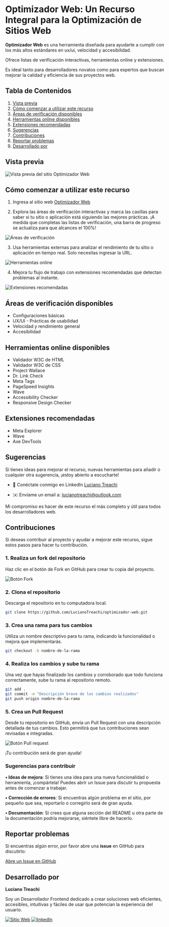 # Optimizador Web: Un Recurso Integral para la Optimización de Sitios Web

**Optimizador Web** es una herramienta diseñada para ayudarte a cumplir con los más altos estándares en ux/ui, velocidad y accesibilidad.

Ofrece listas de verificación interactivas, herramientas online y extensiones.

Es ideal tanto para desarrolladores novatos como para expertos que buscan mejorar la calidad y eficiencia de sus proyectos web.

## Tabla de Contenidos

1. [Vista previa](#vista-previa)
2. [Cómo comenzar a utilizar este recurso](#cómo-comenzar-a-utilizar-este-recurso)
3. [Áreas de verificación disponibles](#áreas-de-verificación-disponibles)
4. [Herramientas online disponibles](#herramientas-online-disponibles)
5. [Extensiones recomendadas](#extensiones-recomendadas)
6. [Sugerencias](#sugerencias)
7. [Contribuciones](#contribuciones)
8. [Reportar problemas](#reportar-problemas)
9. [Desarrollado por](#desarrollado-por)

## Vista previa

![Vista previa del sitio Optimizador Web](assets/readme/preview.png)

## Cómo comenzar a utilizar este recurso

1. Ingresa al sitio web [Optimizador Web](https://optimizadorweb.site/)

2. Explora las áreas de verificación interactivas y marca las casillas para saber si tu sitio
   o aplicación está siguiendo las mejores prácticas. ¡A medida que completas las listas de verificación, una barra de progreso se actualiza para que alcances el 100%!

![Áreas de verificación](assets/readme/areas.png)

3. Usa herramientas externas para analizar el rendimiento de tu sitio o aplicación en tiempo real. Solo necesitas ingresar la URL.

![Herramientas online](assets/readme/sites.png)

4. Mejora tu flujo de trabajo con extensiones recomendadas que detectan problemas al instante.

![Extensiones recomendadas](assets/readme/extensions.png)

## Áreas de verificación disponibles

- Configuraciones básicas
- UX/UI - Prácticas de usabilidad
- Velocidad y rendimiento general
- Accesibilidad

## Herramientas online disponibles

- Validador W3C de HTML
- Validador W3C de CSS
- Project Wallace
- Dr. Link Check
- Meta Tags
- PageSpeed Insights
- Wave
- Accessibility Checker
- Responsive Design Checker

## Extensiones recomendadas

- Meta Explorer
- Wave
- Axe DevTools

## Sugerencias

Si tienes ideas para mejorar el recurso, nuevas herramientas para añadir o cualquier otra sugerencia, ¡estoy abierto a escucharte!

- 🔗 Conéctate conmigo en LinkedIn [Luciano Treachi](https://www.linkedin.com/in/luciano-treachi/)

- ✉️ Envíame un email a: [lucianotreachi@outlook.com](mailto:lucianotreachi@outlook.com)

Mi compromiso es hacer de este recurso el más completo y útil para todos los desarrolladores web.

## Contribuciones

Si deseas contribuir al proyecto y ayudar a mejorar este recurso, sigue estos pasos para hacer tu contribución.

### 1. Realiza un fork del repositorio

Haz clic en el botón de Fork en GitHub para crear tu copia del proyecto.

![Botón Fork](assets/readme/fork.png)

### 2. Clona el repositorio

Descarga el repositorio en tu computadora local.

```bash
git clone https://github.com/LucianoTreachi/optimizador-web.git
```

### 3. Crea una rama para tus cambios

Utiliza un nombre descriptivo para tu rama, indicando la funcionalidad o mejora que implementarás.

```bash
git checkout -b nombre-de-la-rama
```

### 4. Realiza los cambios y sube tu rama

Una vez que hayas finalizado los cambios y corroborado que todo funciona correctamente, sube tu rama al repositorio remoto.

```bash
git add .
git commit -m "Descripción breve de los cambios realizados"
git push origin nombre-de-la-rama
```

### 5. Crea un Pull Request

Desde tu repositorio en GitHub, envía un Pull Request con una descripción detallada de tus cambios. Esto permitirá que tus contribuciones sean revisadas e integradas.

![Botón Pull request](assets/readme/pr.png)

¡Tu contribución será de gran ayuda!

### Sugerencias para contribuir

**• Ideas de mejora**: Si tienes una idea para una nueva funcionalidad o herramienta, ¡compártela! Puedes abrir un Issue para discutir tu propuesta antes de comenzar a trabajar.

**• Corrección de errores**: Si encuentras algún problema en el sitio, por pequeño que sea, reportarlo o corregirlo será de gran ayuda.

**• Documentación**: Si crees que alguna sección del README u otra parte de la documentación podría mejorarse, siéntete libre de hacerlo.

## Reportar problemas

Si encuentras algún error, por favor abre una **issue** en GitHub para discutirlo:

[Abre un Issue en GitHub](https://github.com/LucianoTreachi/optimizador-web/issues)

## Desarrollado por

**Luciano Treachi**

Soy un Desarrollador Frontend dedicado a crear soluciones web eficientes, accesibles, intuitivas y fáciles de usar que potencian la experiencia del usuario.

[![Sitio Web](https://img.shields.io/badge/Sitio_Web-black?style=for-the-badge&logoColor=white)](https://lucianotreachi.website/)
[![linkedIn](https://img.shields.io/badge/LinkedIn-0077B5?style=for-the-badge&logoColor=white)](https://www.linkedin.com/in/luciano-treachi/)
